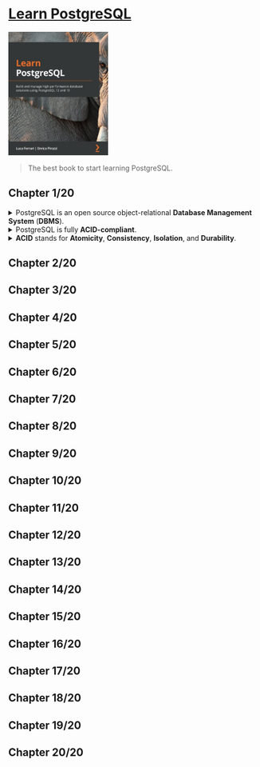 # [Learn PostgreSQL](https://www.amazon.com/Learn-PostgreSQL-high-performance-database-solutions/dp/183898528X/ref=sr_1_1?crid=1GFEV5AXN7SW&keywords=learn+postgresql&qid=1672678280&sprefix=learn+postgres%2Caps%2C586&sr=8-1)
<img alt="9781838985288" src="../covers/9781838985288.jpg" width="200"/>

> The best book to start learning PostgreSQL.

## Chapter 1/20

<details>
<summary>PostgreSQL is an open source object-relational <b>Database Management System</b> (<b>DBMS</b>).</summary>

</details>

<details>
<summary>PostgreSQL is fully <b>ACID-compliant</b>.</summary>

</details>

<details>
<summary><b>ACID</b> stands for <b>Atomicity</b>, <b>Consistency</b>, <b>Isolation</b>, and <b>Durability</b>.</summary>

- **Atomicity**: Complex database operations is proccessed as a single instruction.
- **Consistency**: Data within the database will not be corrupted due to partially performed operations.
- **Isolation**: Allows database to handle concurrency, without interleaved changes.
- **Durability**: Database engine is supposed to protect the data it contains, even in the case of software and hardware failures.
</details>

## Chapter 2/20
## Chapter 3/20
## Chapter 4/20
## Chapter 5/20
## Chapter 6/20
## Chapter 7/20
## Chapter 8/20
## Chapter 9/20
## Chapter 10/20
## Chapter 11/20
## Chapter 12/20
## Chapter 13/20
## Chapter 14/20
## Chapter 15/20
## Chapter 16/20
## Chapter 17/20
## Chapter 18/20
## Chapter 19/20
## Chapter 20/20
